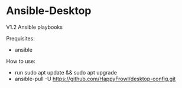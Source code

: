 # Ansible-Desktop
V1.2
Ansible playbooks

Prequisites: 
- ansible

How to use:
- run sudo apt update && sudo apt upgrade
- ansible-pull -U https://github.com/HappyFrowl/desktop-config.git

 

 

